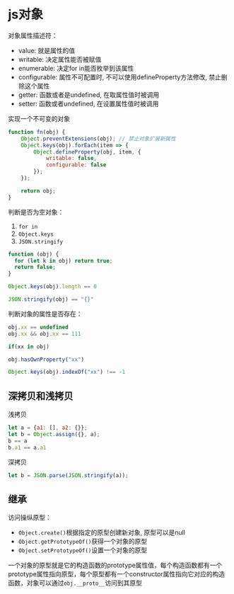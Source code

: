 # js对象
对象属性描述符：
- value: 就是属性的值
- writable: 决定属性能否被赋值
- enumerable: 决定for in能否枚举到该属性
- configurable: 属性不可配置时, 不可以使用defineProperty方法修改, 禁止删除这个属性
- getter: 函数或者是undefined, 在取属性值时被调用
- setter: 函数或者undefined, 在设置属性值时被调用

实现一个不可变的对象
```js
function fn(obj) {
    Object.preventExtensions(obj); // 禁止对象扩展新属性
    Object.keys(obj).forEach(item => {
        Object.defineProperty(obj, item, {
            writable: false,
            configurable: false
        });
    });

    return obj;
}
```
判断是否为空对象：
1. `for in`
2. `Object.keys`
3. `JSON.stringify`
```js
function (obj) {
  for (let k in obj) return true;
  return false;
}

Object.keys(obj).length == 0

JSON.stringify(obj) == "{}"
```
判断对象的属性是否存在：
```js
obj.xx == undefined
obj.xx && obj.xx == 111

if(xx in obj)

obj.hasOwnProperty("xx")

Object.keys(obj).indexOf("xx") !== -1
```

## 深拷贝和浅拷贝
浅拷贝
```js
let a = {a1: [], a2: {}};
let b = Object.assign({}, a);
b == a
b.a1 == a.a1
```
深拷贝
```js
let b = JSON.parse(JSON.stringify(a));
```

## 继承
访问操纵原型：
- `Object.create()`根据指定的原型创建新对象, 原型可以是null
- `Object.getPrototypeOf()`获得一个对象的原型
- `Object.setPrototypeOf()`设置一个对象的原型

一个对象的原型就是它的构造函数的prototype属性值，每个构造函数都有一个prototype属性指向原型，每个原型都有一个constructor属性指向它对应的构造函数，对象可以通过`obj.__proto__`访问到其原型
